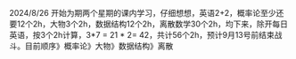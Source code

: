 2024/8/26
开始为期两个星期的课内学习，仔细想想，英语2+2，概率论至少还要12个2h，大物3个2h，数据结构12个2h，离散数学30个2h，均下来，除开每日英语，按3个2h计算，3*7 = 21 * 2= 42，共计56个2h，预计9月13号前结束战斗。目前顺序》概率论》大物》数据结构》离散